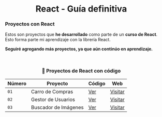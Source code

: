 <div align='center'>

# React - Guía definitiva

</div>

### Proyectos con React

Estos son proyectos que **he desarrollado** como parte de un **curso de React**. Esto forma parte mi aprendizaje con la librería React.

**Seguiré agregando más proyectos, ya que aún continúo en aprendizaje.**

<br>

<div align='center'>

### 🍂 Proyectos de React con código

| Número | Proyecto             | Código                         | Web                                                          |
| ------ | -------------------- | ------------------------------ | ------------------------------------------------------------ |
| `01`   | Carro de Compras     | [Ver](01-carro-de-compras/)    | [Visitar](https://carrito-compras-abraham.netlify.app/)      |
| `02`   | Gestor de Usuarios   | [Ver](02-gestor-de-usuarios/)  | [Visitar](https://gestor-de-usuarios-abraham.netlify.app/)   |
| `03`   | Buscador de Imágenes | [Ver](03-buscador-de-imagenes) | [Visitar](https://buscador-de-imagenes-abraham.netlify.app/) |

</div>
